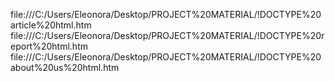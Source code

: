 
file:///C:/Users/Eleonora/Desktop/PROJECT%20MATERIAL/!DOCTYPE%20article%20html.htm  
file:///C:/Users/Eleonora/Desktop/PROJECT%20MATERIAL/!DOCTYPE%20report%20html.htm 
file:///C:/Users/Eleonora/Desktop/PROJECT%20MATERIAL/!DOCTYPE%20about%20us%20html.htm

